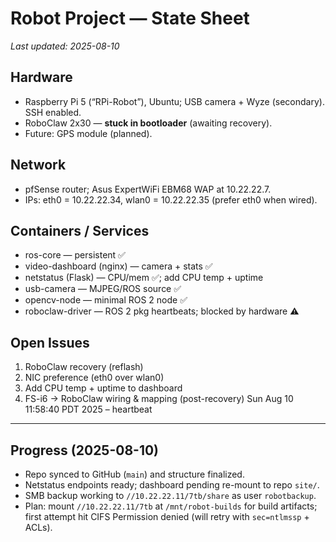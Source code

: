 # Robot Project — State Sheet
_Last updated: 2025-08-10_

## Hardware
- Raspberry Pi 5 (“RPi-Robot”), Ubuntu; USB camera + Wyze (secondary). SSH enabled.
- RoboClaw 2x30 — **stuck in bootloader** (awaiting recovery).
- Future: GPS module (planned).

## Network
- pfSense router; Asus ExpertWiFi EBM68 WAP at 10.22.22.7.
- IPs: eth0 = 10.22.22.34, wlan0 = 10.22.22.35 (prefer eth0 when wired).

## Containers / Services
- ros-core — persistent ✅
- video-dashboard (nginx) — camera + stats ✅
- netstatus (Flask) — CPU/mem ✅; add CPU temp + uptime
- usb-camera — MJPEG/ROS source ✅
- opencv-node — minimal ROS 2 node ✅
- roboclaw-driver — ROS 2 pkg heartbeats; blocked by hardware ⚠️

## Open Issues
1) RoboClaw recovery (reflash)
2) NIC preference (eth0 over wlan0)
3) Add CPU temp + uptime to dashboard
4) FS-i6 → RoboClaw wiring & mapping (post-recovery)
Sun Aug 10 11:58:40 PDT 2025 – heartbeat

---

## Progress (2025-08-10)
- Repo synced to GitHub (`main`) and structure finalized.
- Netstatus endpoints ready; dashboard pending re-mount to repo `site/`.
- SMB backup working to `//10.22.22.11/7tb/share` as user `robotbackup`.
- Plan: mount `//10.22.22.11/7tb` at `/mnt/robot-builds` for build artifacts; first attempt hit CIFS Permission denied (will retry with `sec=ntlmssp` + ACLs).
